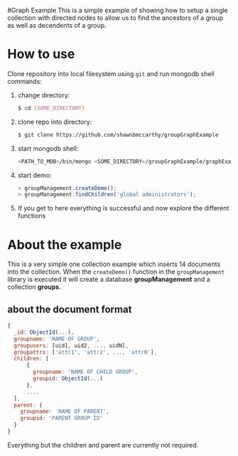 #Graph Example
This is a simple example of showing how to setup a single collection with directed nodes to 
allow us to find the ancestors of a group as well as decendents of a group.

# How to use
Clone repository into local filesystem using `git` and run mongodb shell commands:
1. change directory: 
    ```bash
    $ cd [SOME_DIRECTORY]
    ```
2. clone repo into directory: 
    ```bash
    $ git clone https://github.com/shawnbmccarthy/groupGraphExample
    ```
3. start mongodb shell:
    ```bash
    <PATH_TO_MDB>/bin/mongo <SOME_DIRECTORY>/groupGraphExample/graphExample.js --shell
    ```
4. start demo:
    ```javascript
    > groupManagement.createDemo();
    > groupManagement.findChildren('global administrators');
    ```
5. If you get to here everything is successful and now explore the different functions

# About the example
This is a very simple one collection example which inserts 14 documents into the collection.
When the `createDemo()` function in the `groupManagement` library is executed it will create
a database **groupManagement** and a collection **groups**.

## about the document format
```javascript
{
  _id: ObjectId(...),
  groupname: 'NAME OF GROUP',
  groupusers: [uid1, uid2, ..., uidN],
  groupattrs: ['attr1', 'attr2', ..., 'attrN'],
  children: [
      {
        groupname: 'NAME OF CHILD GROUP',
        groupid: ObjectId(...)
      }, 
      ....
  ],
  parent: {
    groupname: 'NAME OF PARENT',
    groupid: 'PARENT GROUP ID'
  }
}
```
Everything but the children and parent are currently not required.